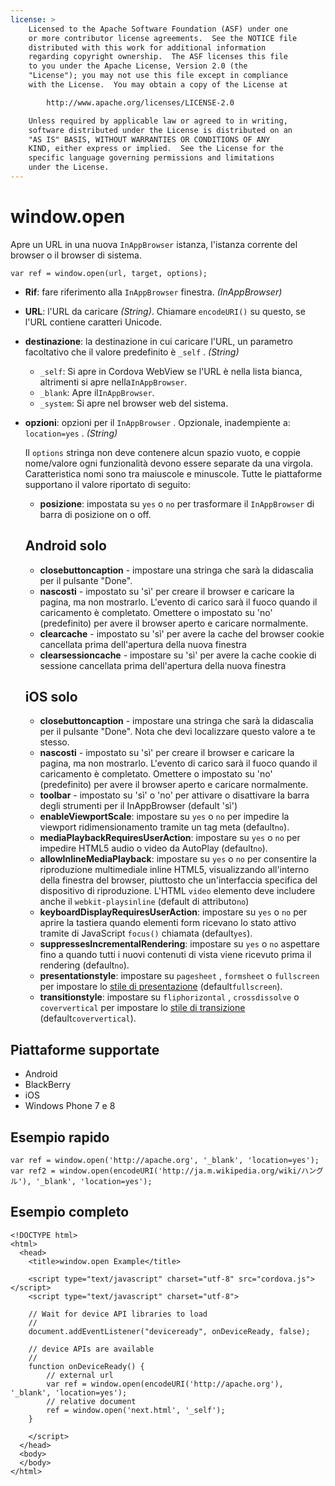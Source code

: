```yaml
---
license: >
    Licensed to the Apache Software Foundation (ASF) under one
    or more contributor license agreements.  See the NOTICE file
    distributed with this work for additional information
    regarding copyright ownership.  The ASF licenses this file
    to you under the Apache License, Version 2.0 (the
    "License"); you may not use this file except in compliance
    with the License.  You may obtain a copy of the License at

        http://www.apache.org/licenses/LICENSE-2.0

    Unless required by applicable law or agreed to in writing,
    software distributed under the License is distributed on an
    "AS IS" BASIS, WITHOUT WARRANTIES OR CONDITIONS OF ANY
    KIND, either express or implied.  See the License for the
    specific language governing permissions and limitations
    under the License.
---
```


# window.open

Apre un URL in una nuova `InAppBrowser` istanza, l'istanza corrente del browser o il browser di sistema.

    var ref = window.open(url, target, options);
    

*   **Rif**: fare riferimento alla `InAppBrowser` finestra. *(InAppBrowser)*

*   **URL**: l'URL da caricare *(String)*. Chiamare `encodeURI()` su questo, se l'URL contiene caratteri Unicode.

*   **destinazione**: la destinazione in cui caricare l'URL, un parametro facoltativo che il valore predefinito è `_self` . *(String)*
    
    *   `_self`: Si apre in Cordova WebView se l'URL è nella lista bianca, altrimenti si apre nella`InAppBrowser`.
    *   `_blank`: Apre il`InAppBrowser`.
    *   `_system`: Si apre nel browser web del sistema.

*   **opzioni**: opzioni per il `InAppBrowser` . Opzionale, inadempiente a: `location=yes` . *(String)*
    
    Il `options` stringa non deve contenere alcun spazio vuoto, e coppie nome/valore ogni funzionalità devono essere separate da una virgola. Caratteristica nomi sono tra maiuscole e minuscole. Tutte le piattaforme supportano il valore riportato di seguito:
    
    *   **posizione**: impostata su `yes` o `no` per trasformare il `InAppBrowser` di barra di posizione on o off.
    ## Android solo
    
    *   **closebuttoncaption** - impostare una stringa che sarà la didascalia per il pulsante "Done". 
    *   **nascosti** - impostato su 'sì' per creare il browser e caricare la pagina, ma non mostrarlo. L'evento di carico sarà il fuoco quando il caricamento è completato. Omettere o impostato su 'no' (predefinito) per avere il browser aperto e caricare normalmente. 
    *   **clearcache** - impostato su 'sì' per avere la cache del browser cookie cancellata prima dell'apertura della nuova finestra
    *   **clearsessioncache** - impostare su 'sì' per avere la cache cookie di sessione cancellata prima dell'apertura della nuova finestra
    ## iOS solo
    
    *   **closebuttoncaption** - impostare una stringa che sarà la didascalia per il pulsante "Done". Nota che devi localizzare questo valore a te stesso.
    *   **nascosti** - impostato su 'sì' per creare il browser e caricare la pagina, ma non mostrarlo. L'evento di carico sarà il fuoco quando il caricamento è completato. Omettere o impostato su 'no' (predefinito) per avere il browser aperto e caricare normalmente. 
    *   **toolbar** - impostato su 'sì' o 'no' per attivare o disattivare la barra degli strumenti per il InAppBrowser (default 'sì')
    *   **enableViewportScale**: impostare su `yes` o `no` per impedire la viewport ridimensionamento tramite un tag meta (default`no`).
    *   **mediaPlaybackRequiresUserAction**: impostare su `yes` o `no` per impedire HTML5 audio o video da AutoPlay (default`no`).
    *   **allowInlineMediaPlayback**: impostare su `yes` o `no` per consentire la riproduzione multimediale inline HTML5, visualizzando all'interno della finestra del browser, piuttosto che un'interfaccia specifica del dispositivo di riproduzione. L'HTML `video` elemento deve includere anche il `webkit-playsinline` (default di attributo`no`)
    *   **keyboardDisplayRequiresUserAction**: impostare su `yes` o `no` per aprire la tastiera quando elementi form ricevano lo stato attivo tramite di JavaScript `focus()` chiamata (default`yes`).
    *   **suppressesIncrementalRendering**: impostare su `yes` o `no` aspettare fino a quando tutti i nuovi contenuti di vista viene ricevuto prima il rendering (default`no`).
    *   **presentationstyle**: impostare su `pagesheet` , `formsheet` o `fullscreen` per impostare lo [stile di presentazione][1] (default`fullscreen`).
    *   **transitionstyle**: impostare su `fliphorizontal` , `crossdissolve` o `coververtical` per impostare lo [stile di transizione][2] (default`coververtical`).

 [1]: http://developer.apple.com/library/ios/documentation/UIKit/Reference/UIViewController_Class/Reference/Reference.html#//apple_ref/occ/instp/UIViewController/modalPresentationStyle
 [2]: http://developer.apple.com/library/ios/#documentation/UIKit/Reference/UIViewController_Class/Reference/Reference.html#//apple_ref/occ/instp/UIViewController/modalTransitionStyle

## Piattaforme supportate

*   Android
*   BlackBerry
*   iOS
*   Windows Phone 7 e 8

## Esempio rapido

    var ref = window.open('http://apache.org', '_blank', 'location=yes');
    var ref2 = window.open(encodeURI('http://ja.m.wikipedia.org/wiki/ハングル'), '_blank', 'location=yes');
    

## Esempio completo

    <!DOCTYPE html>
    <html>
      <head>
        <title>window.open Example</title>
    
        <script type="text/javascript" charset="utf-8" src="cordova.js"></script>
        <script type="text/javascript" charset="utf-8">
    
        // Wait for device API libraries to load
        //
        document.addEventListener("deviceready", onDeviceReady, false);
    
        // device APIs are available
        //
        function onDeviceReady() {
            // external url
            var ref = window.open(encodeURI('http://apache.org'), '_blank', 'location=yes');
            // relative document
            ref = window.open('next.html', '_self');
        }
    
        </script>
      </head>
      <body>
      </body>
    </html>